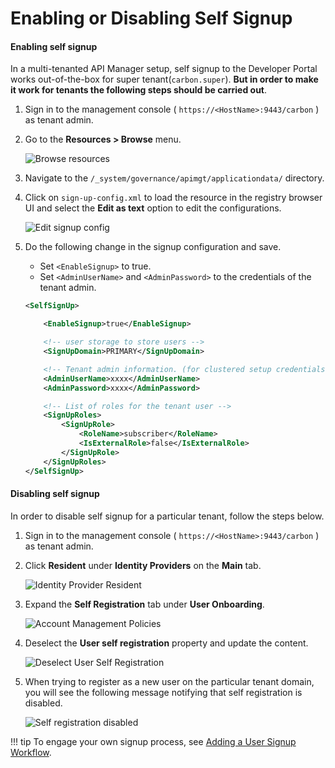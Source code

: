 # Enabling or Disabling Self Signup

#### Enabling self signup

In a multi-tenanted API Manager setup, self signup to the Developer Portal works out-of-the-box for super tenant(`carbon.super`). **But in order to make it work for tenants the following steps should be carried out**.

1. Sign in to the management console ( `https://<HostName>:9443/carbon` ) as tenant admin.

2.  Go to the **Resources &gt; Browse** menu.

    ![Browse resources]({{base_path}}/assets/img/learn/browse-resources.png)

3.  Navigate to the `/_system/governance/apimgt/applicationdata/` directory.

4.  Click on `sign-up-config.xml` to load the resource in the registry browser UI and select the **Edit as text** option to edit the configurations.

    ![Edit signup config]({{base_path}}/assets/img/learn/signup-config.png)    

5.  Do the following change in the signup configuration and save.

    -   Set `<EnableSignup>` to true.
    -   Set `<AdminUserName>` and `<AdminPassword>` to the credentials of the tenant admin.

    ```xml
    <SelfSignUp>

        <EnableSignup>true</EnableSignup>

        <!-- user storage to store users -->
        <SignUpDomain>PRIMARY</SignUpDomain>

        <!-- Tenant admin information. (for clustered setup credentials for AuthManager) -->
        <AdminUserName>xxxx</AdminUserName>
        <AdminPassword>xxxx</AdminPassword>

        <!-- List of roles for the tenant user -->
        <SignUpRoles>
            <SignUpRole>
                <RoleName>subscriber</RoleName>
                <IsExternalRole>false</IsExternalRole>
            </SignUpRole>
        </SignUpRoles>
    </SelfSignUp>
    ```

#### Disabling self signup

In order to disable self signup for a particular tenant, follow the steps below.

1. Sign in to the management console ( `https://<HostName>:9443/carbon` ) as tenant admin.

2. Click **Resident** under **Identity Providers** on the **Main** tab.

    ![Identity Provider Resident]({{base_path}}/assets/img/learn/idp-resident.png)

3. Expand the **Self Registration** tab under **User Onboarding**.

    ![Account Management Policies]({{base_path}}/assets/img/learn/user-onboarding-self-onboarding.png)

4. Deselect the **User self registration** property and update the content.

    ![Deselect User Self Registration]({{base_path}}/assets/img/learn/deselect-user-self-registration.png)
    
5. When trying to register as a new user on the particular tenant domain, you will see the following message notifying that self registration is disabled.

    ![Self registration disabled]({{base_path}}/assets/img/learn/self-signup-disabled.png)

!!! tip
    To engage your own signup process, see [Adding a User Signup Workflow]({{base_path}}/develop/customizations/adding-a-user-signup-workflow).
